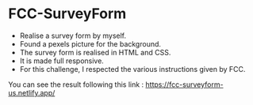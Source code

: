 # FCC-SurveyForm

- Realise a survey form by myself. 
- Found a pexels picture for the background. 
- The survey form is realised in HTML and CSS. 
- It is made full responsive. 
- For this challenge, I respected the various instructions given by FCC.

You can see the result following this link : https://fcc-surveyform-us.netlify.app/
